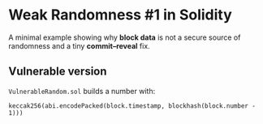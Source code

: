 # Weak Randomness #1 in Solidity

A minimal example showing why **block data** is not a secure source of randomness and a tiny
**commit–reveal** fix.

## Vulnerable version

`VulnerableRandom.sol` builds a number with:

```solidity
keccak256(abi.encodePacked(block.timestamp, blockhash(block.number - 1)))
